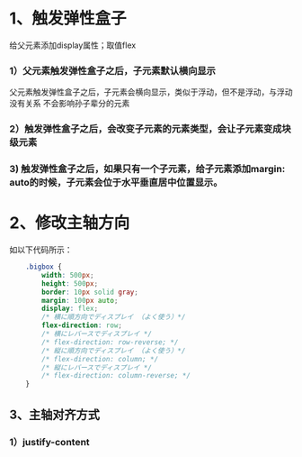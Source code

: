 # 1、触发弹性盒子
给父元素添加display属性；取值flex
### 1）父元素触发弹性盒子之后，子元素默认横向显示
父元素触发弹性盒子之后，子元素会横向显示，类似于浮动，但不是浮动，与浮动没有关系
不会影响孙子辈分的元素
### 2）触发弹性盒子之后，会改变子元素的元素类型，会让子元素变成块级元素
### 3) 触发弹性盒子之后，如果只有一个子元素，给子元素添加margin: auto的时候，子元素会位于水平垂直居中位置显示。
# 2、修改主轴方向
如以下代码所示：
```css
	.bigbox {
		width: 500px;
		height: 500px;
		border: 10px solid gray;
		margin: 100px auto;
		display: flex;
		/* 横に順方向でディスプレイ （よく使う）*/
		flex-direction: row;
		/* 横にレバースでディスプレイ */
		/* flex-direction: row-reverse; */
		/* 縦に順方向でディスプレイ （よく使う）*/
		/* flex-direction: column; */
		/* 縦にレバースでディスプレイ */
		/* flex-direction: column-reverse; */
	}
```
## 3、主轴对齐方式
### 1）justify-content
